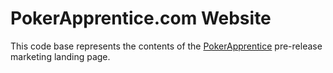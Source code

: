 # PokerApprentice.com Website

This code base represents the contents of the [PokerApprentice](https://pokerapprentice.com) pre-release marketing landing page.
